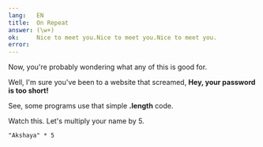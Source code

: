 ```yaml
---
lang:   EN
title:  On Repeat
answer: (\w+)
ok:     Nice to meet you.Nice to meet you.Nice to meet you.
error:  
---
```


Now, you're probably wondering what any of this is good for.

Well, I'm sure you've been to a website that screamed, __Hey, your password is too short!__

See, some programs use that simple __.length__ code.

Watch this. Let's multiply your name by 5. 

    "Akshaya" * 5
